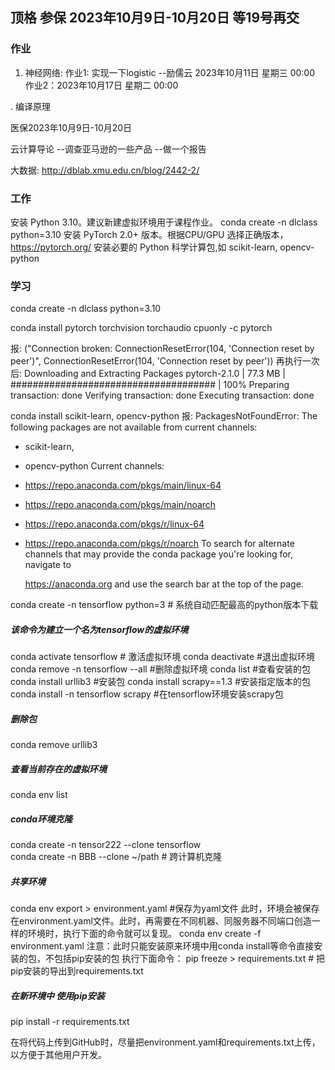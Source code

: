 
## 顶格 参保 2023年10月9日-10月20日  等19号再交


### 作业
1. 神经网络: 
作业1: 实现一下logistic  --励儒云  2023年10月11日 星期三 00:00
作业2：2023年10月17日 星期二 00:00 

. 编译原理

医保2023年10月9日-10月20日

云计算导论  --调查亚马逊的一些产品  --做一个报告

大数据: http://dblab.xmu.edu.cn/blog/2442-2/


### 工作
安装 Python 3.10。建议新建虚拟环境用于课程作业。
 	conda create -n dlclass python=3.10
安装 PyTorch 2.0+ 版本。根据CPU/GPU 选择正确版本，https://pytorch.org/
安装必要的 Python 科学计算包,如 scikit-learn, opencv-python



### 学习

conda create -n dlclass python=3.10
<!-- 
# To activate this environment, use
#
#     $ conda activate dlclass
#
# To deactivate an active environment, use
#
#     $ conda deactivate
 -->
conda install pytorch torchvision torchaudio cpuonly -c pytorch

报:
("Connection broken: ConnectionResetError(104, 'Connection reset by peer')", ConnectionResetError(104, 'Connection reset by peer'))
再执行一次后:
Downloading and Extracting Packages
pytorch-2.1.0        | 77.3 MB   | ##################################### | 100% 
Preparing transaction: done
Verifying transaction: done
Executing transaction: done

conda install scikit-learn, opencv-python
报:
PackagesNotFoundError: The following packages are not available from current channels:

  - scikit-learn,
  - opencv-python
Current channels:

  - https://repo.anaconda.com/pkgs/main/linux-64
  - https://repo.anaconda.com/pkgs/main/noarch
  - https://repo.anaconda.com/pkgs/r/linux-64
  - https://repo.anaconda.com/pkgs/r/noarch
To search for alternate channels that may provide the conda package you're
looking for, navigate to

    https://anaconda.org
and use the search bar at the top of the page.



conda create -n tensorflow python=3  # 系统自动匹配最高的python版本下载
##### 该命令为建立一个名为tensorflow的虚拟环境
conda activate tensorflow  # 激活虚拟环境
conda deactivate #退出虚拟环境
conda remove -n tensorflow --all   #删除虚拟环境
conda list   #查看安装的包
conda install urllib3  #安装包
conda install scrapy==1.3  #安装指定版本的包
conda install -n tensorflow scrapy #在tensorflow环境安装scrapy包

##### 删除包
conda remove urllib3
##### 查看当前存在的虚拟环境
conda env list

##### conda环境克隆
conda create -n tensor222 --clone tensorflow  
conda create -n BBB --clone ~/path # 跨计算机克隆

##### 共享环境
conda env export > environment.yaml   #保存为yaml文件
此时，环境会被保存在environment.yaml文件。此时，再需要在不同机器、同服务器不同端口创造一样的环境时，执行下面的命令就可以复现。
conda env create -f environment.yaml
注意：此时只能安装原来环境中用conda install等命令直接安装的包，不包括pip安装的包
执行下面命令：
pip freeze > requirements.txt   # 把pip安装的导出到requirements.txt

##### 在新环境中  使用pip安装
pip install -r requirements.txt

在将代码上传到GitHub时，尽量把environment.yaml和requirements.txt上传，以方便于其他用户开发。

